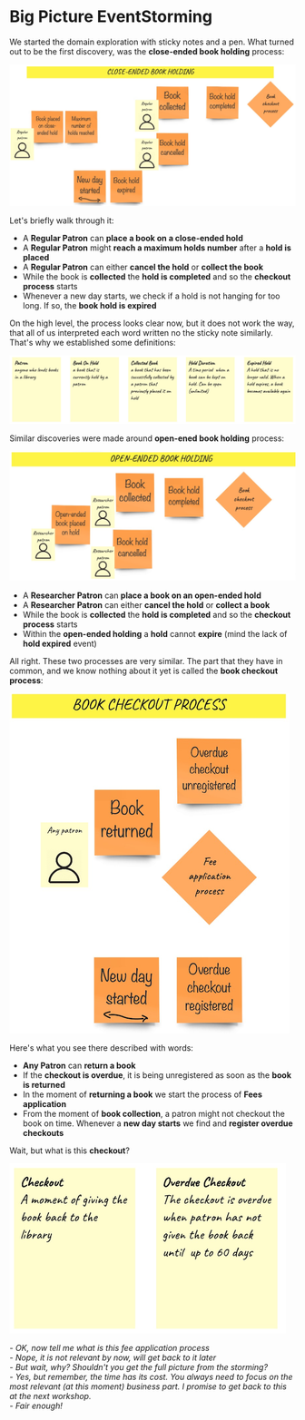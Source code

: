 # Big Picture EventStorming

We started the domain exploration with sticky notes and a pen. What turned out to be the first discovery,
was the **close-ended book holding** process:
  
![Close ended book holding](images/es/bigpicture/close-ended-book-holding-process.png)  
  
Let's briefly walk through it:
- A **Regular Patron** can **place a book on a close-ended hold**  
- A **Regular Patron** might **reach a maximum holds number** after a **hold is placed**  
- A **Regular Patron** can either **cancel the hold** or **collect the book**  
- While the book is **collected** the **hold is completed** and so the **checkout process** starts  
- Whenever a new day starts, we check if a hold is not hanging for too long. If so, the **book hold is expired**  

On the high level, the process looks clear now, but it does not work the way, that all of us
interpreted each word written no the sticky note similarly. That's why we established some definitions:  

![Definitions](images/es/bigpicture/es-definitions-1.png)  

Similar discoveries were made around **open-ened book holding** process:  

![Open ended book holding](images/es/bigpicture/open-ended-book-holding-process.png)  

- A **Researcher Patron** can **place a book on an open-ended hold**
- A **Researcher Patron** can either **cancel the hold** or **collect a book**
- While the book is **collected** the **hold is completed** and so the **checkout process** starts
- Within the **open-ended holding** a **hold** cannot **expire** (mind the lack of **hold expired** event)

All right. These two processes are very similar. The part that they have in common, and we know nothing about
it yet is called the **book checkout process**:

![Book checkout process](images/es/bigpicture/the-book-checkout-process.png)  

Here's what you see there described with words:
- **Any Patron** can **return a book**
- If the **checkout is overdue**, it is being unregistered as soon as the **book is returned**
- In the moment of **returning a book** we start the process of **Fees application**
- From the moment of **book collection**, a patron might not checkout the book on time. Whenever a **new day starts**
we find and **register overdue checkouts**

Wait, but what is this **checkout**?  

![Definitions](images/es/bigpicture/es-definitions-2.png)  

_- OK, now tell me what is this fee application process_  
_- Nope, it is not relevant by now, will get back to it later_  
_- But wait, why? Shouldn't you get the full picture from the storming?_  
_- Yes, but remember, the time has its cost. You always need to focus on the most relevant (at this moment) business part.
I promise to get back to this at the next workshop._  
_- Fair enough!_  